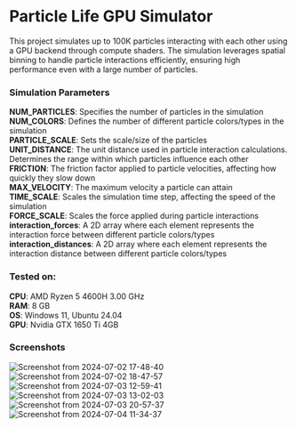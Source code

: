 # Particle Life GPU Simulator
 
This project simulates up to 100K particles interacting with each other using a GPU backend through compute shaders. The simulation leverages spatial binning to handle particle interactions efficiently, ensuring high performance even with a large number of particles.

### Simulation Parameters  
**NUM_PARTICLES**: Specifies the number of particles in the simulation  
**NUM_COLORS**: Defines the number of different particle colors/types in the simulation  
**PARTICLE_SCALE**: Sets the scale/size of the particles  
**UNIT_DISTANCE**: The unit distance used in particle interaction calculations. Determines the range within which particles influence each other  
**FRICTION**: The friction factor applied to particle velocities, affecting how quickly they slow down  
**MAX_VELOCITY**: The maximum velocity a particle can attain  
**TIME_SCALE**: Scales the simulation time step, affecting the speed of the simulation  
**FORCE_SCALE**: Scales the force applied during particle interactions  
**interaction_forces**: A 2D array where each element represents the interaction force between different particle colors/types   
**interaction_distances**: A 2D array where each element represents the interaction distance between different particle colors/types  

### Tested on:  
**CPU**: AMD Ryzen 5 4600H 3.00 GHz  
**RAM**: 8 GB  
**OS**: Windows 11, Ubuntu 24.04  
**GPU**: Nvidia GTX 1650 Ti 4GB  

### Screenshots

![Screenshot from 2024-07-02 17-48-40](https://github.com/Subash-A-A/particle-life-gpu/assets/83503341/a88aa28a-acac-448b-bd63-a746b547de90)
![Screenshot from 2024-07-02 18-47-57](https://github.com/Subash-A-A/particle-life-gpu/assets/83503341/876c213b-85c6-4155-a2f2-5b03e1ad5fd0)
![Screenshot from 2024-07-03 12-59-41](https://github.com/Subash-A-A/particle-life-gpu/assets/83503341/fdb51b9d-3a9c-438c-9e91-eaab4e609525)
![Screenshot from 2024-07-03 13-02-03](https://github.com/Subash-A-A/particle-life-gpu/assets/83503341/3373e851-00b7-4d10-a3b0-7a7193ce1d88)
![Screenshot from 2024-07-03 20-57-37](https://github.com/Subash-A-A/particle-life-gpu/assets/83503341/0a510534-73cc-41a7-a7d6-abb988d908a8)
![Screenshot from 2024-07-04 11-34-37](https://github.com/Subash-A-A/particle-life-gpu/assets/83503341/248beded-4706-48a9-9eef-077a506d9f32)
